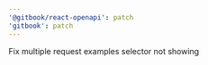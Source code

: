 ```yaml
---
'@gitbook/react-openapi': patch
'gitbook': patch
---
```


Fix multiple request examples selector not showing
